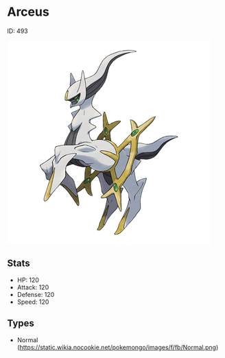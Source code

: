 # Arceus


ID: 493

![](https://raw.githubusercontent.com/PokeAPI/sprites/master/sprites/pokemon/other/official-artwork/493.png "Arceus")

## Stats


 - HP: 120
 - Attack: 120
 - Defense: 120
 - Speed: 120

## Types


 - Normal (https://static.wikia.nocookie.net/pokemongo/images/f/fb/Normal.png)
